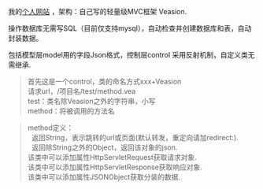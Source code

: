 我的[个人网站](http://59.110.241.52) ，架构：自己写的轻量级MVC框架 Veasion. <br/>

操作数据库无需写SQL（目前仅支持mysql），自动检查并创建数据库和表，自动封装数据。<br/>

包括模型层model用的字段Json格式，控制层control 采用反射机制，自定义类无需继承. <br/>

> 首先这是一个control，类的命名方式xxx+Veasion <br/>
> 请求url，/项目名/test/method.vea <br/>
> test：类名除Veasion之外的字符串，小写 <br/>
> method：将被调用的方法名 <br/>

> method定义：<br/>
	&nbsp;&nbsp;返回String，表示跳转的url或页面(默认转发，重定向请加redirect:). <br/>
	&nbsp;&nbsp;返回除String之外的Object，返回该对象的json.<br/>
> 该类中可以添加属性HttpServletRequest获取请求对象. <br/>
> 该类中可以添加属性HttpServletResponse获取响应对象. <br/>
> 该类中可以添加属性JSONObject获取分装的数据. <br/>
